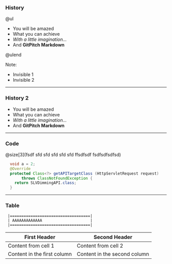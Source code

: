 ### History

@ul
- You will be amazed
- What you can achieve
- *With a little imagination...*
- And **GitPitch Markdown**

@ulend

Note:

- Invisible 1
- Invisible 2

---

### History 2

- You will be amazed
- What you can achieve
- *With a little imagination...*
- And **GitPitch Markdown**

---

### Code

@size[3](fsdf sfd sfd sfd sfd sfd ffsdfsdf fsdfsdfsdfsd)

```java
  void a = 2;
  @Override
  protected Class<?> getAPITargetClass (HttpServletRequest request) 
       throws ClassNotFoundException {
    return SLVDimmingAPI.class;
  } 

```

---

### Table 

```text
 |===================================|
 | AAAAAAAAAAAAA                     |
 |===================================|
```


First Header | Second Header
------------ | -------------
Content from cell 1 | Content from cell 2
Content in the first column | Content in the second column
